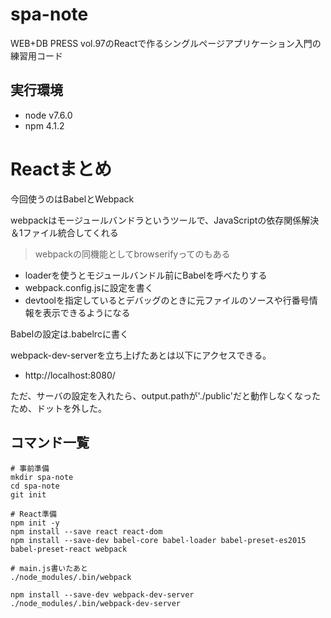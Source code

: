 # spa-note

WEB+DB PRESS vol.97のReactで作るシングルページアプリケーション入門の練習用コード

## 実行環境
- node v7.6.0
- npm 4.1.2



# Reactまとめ

今回使うのはBabelとWebpack

webpackはモージュールバンドラというツールで、JavaScriptの依存関係解決＆1ファイル統合してくれる
> webpackの同機能としてbrowserifyってのもある

- loaderを使うとモジュールバンドル前にBabelを呼べたりする
- webpack.config.jsに設定を書く
- devtoolを指定しているとデバッグのときに元ファイルのソースや行番号情報を表示できるようになる

Babelの設定は.babelrcに書く

webpack-dev-serverを立ち上げたあとは以下にアクセスできる。

- http://localhost:8080/

ただ、サーバの設定を入れたら、output.pathが'./public'だと動作しなくなったため、ドットを外した。


## コマンド一覧

```
# 事前準備
mkdir spa-note
cd spa-note
git init

# React準備
npm init -y
npm install --save react react-dom
npm install --save-dev babel-core babel-loader babel-preset-es2015 babel-preset-react webpack

# main.js書いたあと
./node_modules/.bin/webpack

npm install --save-dev webpack-dev-server
./node_modules/.bin/webpack-dev-server


```
